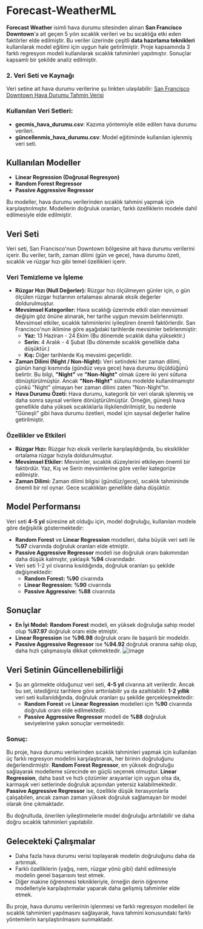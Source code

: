 # Forecast-WeatherML

**Forecast Weather** isimli hava durumu sitesinden alınan **San Francisco Downtown**'a ait geçen 5 yılın sıcaklık verileri ve bu sıcaklığa etki eden faktörler elde edilmiştir. Bu veriler üzerinde çeşitli **data hazırlama teknikleri** kullanılarak model eğitimi için uygun hale getirilmiştir. Proje kapsamında 3 farklı regresyon modeli kullanılarak sıcaklık tahminleri yapılmıştır. Sonuçlar kapsamlı bir şekilde analiz edilmiştir.

### 2. Veri Seti ve Kaynağı
Veri setine ait hava durumu verilerine şu linkten ulaşılabilir: [San Francisco Downtown Hava Durumu Tahmin Verisi](https://forecast.weather.gov/MapClick.php?lat=37.7749&lon=-122.4194)

### Kullanılan Veri Setleri:
- **gecmis_hava_durumu.csv**: Kazıma yöntemiyle elde edilen hava durumu verileri.
- **güncellenmis_hava_durumu.csv**: Model eğitiminde kullanılan işlenmiş veri seti.

## Kullanılan Modeller
- **Linear Regression (Doğrusal Regresyon)**
- **Random Forest Regressor**
- **Passive Aggressive Regressor**

Bu modeller, hava durumu verilerinden sıcaklık tahmini yapmak için karşılaştırılmıştır. Modellerin doğruluk oranları, farklı özelliklerin modele dahil edilmesiyle elde edilmiştir.

## Veri Seti
Veri seti, San Francisco'nun Downtown bölgesine ait hava durumu verilerini içerir. Bu veriler, tarih, zaman dilimi (gün ve gece), hava durumu özeti, sıcaklık ve rüzgar hızı gibi temel özellikleri içerir.

### Veri Temizleme ve İşleme
- **Rüzgar Hızı (Null Değerler):** Rüzgar hızı ölçülmeyen günler için, o gün ölçülen rüzgar hızlarının ortalaması alınarak eksik değerler doldurulmuştur.
- **Mevsimsel Kategoriler:** Hava sıcaklığı üzerinde etkili olan mevsimsel değişim göz önüne alınarak, her tarihe uygun mevsim belirlenmiştir. Mevsimsel etkiler, sıcaklık tahminlerini iyileştiren önemli faktörlerdir. San Francisco'nun iklimine göre aşağıdaki tarihlerde mevsimler belirlenmiştir:
  - **Yaz:** 13 Haziran - 24 Ekim (Bu dönemde sıcaklık daha yüksektir.)
  - **Serin:** 4 Aralık - 4 Şubat (Bu dönemde sıcaklık genellikle daha düşüktür.)
  - **Kış:** Diğer tarihlerde Kış mevsimi geçerlidir.
- **Zaman Dilimi (Night / Non-Night):** Veri setindeki her zaman dilimi, günün hangi kısmında (gündüz veya gece) hava durumu ölçüldüğünü belirtir. Bu bilgi, **"Night"** ve **"Non-Night"** olmak üzere iki yeni sütuna dönüştürülmüştür. Ancak **"Non-Night"** sütunu modelde kullanılmamıştır çünkü "Night" olmayan her zaman dilimi zaten "Non-Night"tır.
- **Hava Durumu Özeti:** Hava durumu, kategorik bir veri olarak işlenmiş ve daha sonra sayısal verilere dönüştürülmüştür. Örneğin, güneşli hava genellikle daha yüksek sıcaklıklarla ilişkilendirilmiştir, bu nedenle "Güneşli" gibi hava durumu özetleri, model için sayısal değerler haline getirilmiştir.

### Özellikler ve Etkileri
- **Rüzgar Hızı:** Rüzgar hızı eksik verilerle karşılaşıldığında, bu eksiklikler ortalama rüzgar hızıyla doldurulmuştur.
- **Mevsimsel Etkiler:** Mevsimler, sıcaklık düzeylerini etkileyen önemli bir faktördür. Yaz, Kış ve Serin mevsimlerine göre veriler kategorize edilmiştir.
- **Zaman Dilimi:** Zaman dilimi bilgisi (gündüz/gece), sıcaklık tahmininde önemli bir rol oynar. Gece sıcaklıkları genellikle daha düşüktür.


## Model Performansı
Veri seti **4-5 yıl** süresine ait olduğu için, model doğruluğu, kullanılan modele göre değişiklik göstermektedir:
- **Random Forest** ve **Linear Regression** modelleri, daha büyük veri seti ile **%97** civarında doğruluk oranları elde etmiştir.
- **Passive Aggressive Regressor** modeli ise doğruluk oranı bakımından daha düşük kalmıştır, yaklaşık **%94** civarındadır.
- Veri seti 1-2 yıl civarına kısıldığında, doğruluk oranları şu şekilde değişmektedir:
  - **Random Forest:** **%90** civarında
  - **Linear Regression:** **%90** civarında
  - **Passive Aggressive:** **%88** civarında


## Sonuçlar
- **En İyi Model:** **Random Forest** modeli, en yüksek doğruluğa sahip model olup **%97.97** doğruluk oranı elde etmiştir.
- **Linear Regression** ise **%96.98** doğruluk oranı ile başarılı bir modeldir.
- **Passive Aggressive Regressor** ise **%94.92** doğruluk oranına sahip olup, daha hızlı çalışmasıyla dikkat çekmektedir.
![image](https://github.com/user-attachments/assets/635f126d-09d6-418d-b086-58df9360c8fd)


## Veri Setinin Güncellenebilirliği
- Şu an görmekte olduğunuz veri seti, **4-5 yıl** civarına ait verilerdir. Ancak bu set, istediğiniz tarihlere göre arttırılabilir ya da azaltılabilir. **1-2 yıllık** veri seti kullanıldığında, doğruluk oranları şu şekilde gerçekleşmektedir:
  - **Random Forest** ve **Linear Regression** modelleri için **%90** civarında doğruluk oranı elde edilmektedir.
  - **Passive Aggressive Regressor** modeli de **%88** doğruluk seviyelerine yakın sonuçlar vermektedir.
    
### Sonuç:
Bu proje, hava durumu verilerinden sıcaklık tahminleri yapmak için kullanılan üç farklı regresyon modelini karşılaştırarak, her birinin doğruluğunu değerlendirmiştir. **Random Forest Regressor**, en yüksek doğruluğu sağlayarak modelleme sürecinde en güçlü seçenek olmuştur. **Linear Regression**, daha basit ve hızlı çözümler arayanlar için uygun olsa da, karmaşık veri setlerinde doğruluk açısından yetersiz kalabilmektedir. **Passive Aggressive Regressor** ise, özellikle düşük iterasyonlarla çalışabilen, ancak zaman zaman yüksek doğruluk sağlamayan bir model olarak öne çıkmaktadır.

Bu doğrultuda, önerilen iyileştirmelerle model doğruluğu artırılabilir ve daha doğru sıcaklık tahminleri yapılabilir.

## Gelecekteki Çalışmalar
- Daha fazla hava durumu verisi toplayarak modelin doğruluğunu daha da artırmak.
- Farklı özelliklerin (yağış, nem, rüzgar yönü gibi) dahil edilmesiyle modelin genel başarısını test etmek.
- Diğer makine öğrenmesi teknikleriyle, örneğin derin öğrenme modelleriyle karşılaştırmalar yaparak daha gelişmiş tahminler elde etmek.



Bu proje, hava durumu verilerinin işlenmesi ve farklı regresyon modelleri ile sıcaklık tahminleri yapılmasını sağlayarak, hava tahmini konusundaki farklı yöntemlerin karşılaştırılmasını sunmaktadır.


